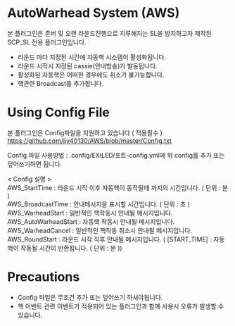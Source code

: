 # AutoWarhead System (AWS)
본 플러그인은 존버 및 오랜 라운드진행으로 지루해지는 SL을 방지하고자 제작된 SCP_SL 전용 플러그인입니다.

 - 라운드 마다 지정된 시간에 자동핵 시스템이 활성화됩니다.
 - 라운드 시작시 지정된 cassie(안내방송)가 발동됩니다.
 - 활성화된 자동핵은 어떠한 경우에도 취소가 불가능합니다.
 - 핵관련 Broadcast를 추가합니다.

# Using Config File
본 플러그인은 Config파일을 지원하고 있습니다 ( 적용필수 )
https://github.com/jjy40130/AWS/blob/master/Config.txt

Config 파일 사용방법 : .config/EXILED/포트-config.yml에 위 config를 추가 또는 덮어쓰기하면 됩니다.

< Config 설명 >\
AWS_StartTime : 라운드 시작 이후 자동핵이 동작될때 까지의 시간입니다. ( 단위 : 분 )\
AWS_BroadcastTime : 안내메시지을 표시할 시간입니다. ( 단위 : 초 )\
AWS_WarheadStart : 일반적인 핵작동시 안내될 메시지입니다.\
AWS_AutoWarheadStart : 자동핵 작동시 안내될 메시지입니다.\
AWS_WarheadCancel : 일반적인 핵작동 취소시 안내될 메시지입니다.\
AWS_RoundStart : 라운드 시작 직후 안내될 메시지입니다. ( [START_TIME] : 자동핵이 작동될 시간이 반환됩니다. ( 단위 : 분 ))

# Precautions

 - Config 파일은 무조건 추가 또는 덮어쓰기 하셔야됩니다.
 - 핵 이벤트 관련 이벤트가 적용되어 있는 플러그인과 함께 사용시 오류가 발생할 수 있습니다.
